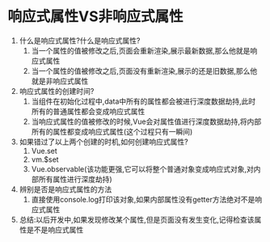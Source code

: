 # 响应式属性VS非响应式属性

1. 什么是响应式属性?什么是响应式属性?
   1. 当一个属性的值被修改之后,页面会重新渲染,展示最新数据,那么他就是响应式属性
   2. 当一个属性的值被修改之后,页面没有重新渲染,展示的还是旧数据,那么他就是非响应式属性
2. 响应式属性的创建时间?
   1. 当组件在初始化过程中,data中所有的属性都会被进行深度数据劫持,此时所有的普通属性都会变成响应式属性
   2. 当响应式属性的值被修改的时候,Vue会对属性值进行深度数据劫持,将内部所有的属性都变成响应式属性(这个过程只有一瞬间)
3. 如果错过了以上两个创建的时机,如何创建响应式属性?
   1. Vue.set
   2. vm.$set
   3. Vue.observable(该功能更强,它可以将整个普通对象变成响应式对象,对内部所有属性进行深度劫持)
4. 辨别是否是响应式属性的方法
   1. 直接使用console.log打印该对象,如果内部属性没有getter方法绝对不是响应式属性
5. 总结:以后开发中,如果发现修改某个属性,但是页面没有发生变化,记得检查该属性是不是响应式属性